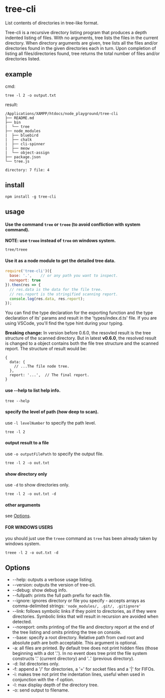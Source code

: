 # tree-cli

List contents of directories in tree-like format.

Tree-cli is a recursive directory listing program that produces a depth indented listing of files. With no arguments, tree lists the files in the current directory. When directory arguments are given, tree lists all the files and/or directories found in the given directories each in turn. Upon completion of listing all files/directories found, tree returns the total number of files and/or directories listed.

## example

cmd:

```
tree -l 2 -o output.txt
```

result:

```
/Applications/XAMPP/htdocs/node_playground/tree-cli
├── README.md
├── bin
|  └── tree
├── node_modules
|  ├── bluebird
|  ├── chalk
|  ├── cli-spinner
|  ├── meow
|  └── object-assign
├── package.json
└── tree.js

directory: 7 file: 4
```

## install

```
npm install -g tree-cli
```

## usage

#### Use the command `tree` or `treee` (to avoid confliction with system command).

**NOTE: use `treee` instead of `tree` on windows system.**

``
tree/treee
``

#### Use it as a node module to get the detailed tree data.

```javascript
require('tree-cli')({
  base: '.',    // or any path you want to inspect.
  noreport: true
}).then(res => {
  // res.data is the data for the file tree.
  // res.report is the stringified scanning report.
  console.log(res.data, res.report);
});
```

You can find the type declaration for the exporting function and the type declaration of its' params and result in the 'types/index.d.ts' file. If you are using VSCode, you'll find the type hint during your typing.

**Breaking change:** In version before 0.6.0, the resovled result is the tree structure of the scanned directory. But in latest **v0.6.0**, the resolved result is changed to a object contains both the file tree structure and the scanned report. The structure of result would be:

```
{
  data: {
    // ...The file node tree.
  },
  report: '...',  // The final report.
}
```

#### use --help to list help info.

``
tree --help
``

#### specify the level of path (how deep to scan).

use `-l levelNumber` to specify the path level.

```
tree -l 2
```

#### output result to a file

use `-o outputFilePath` to specify the output file.

```
tree -l 2 -o out.txt
```

#### show directory only

use `-d` to show directories only.

```
tree -l 2 -o out.txt -d
```

#### other arguments

see [Options](#options).

#### FOR WINDOWS USERS

you should just use the `treee` command as `tree` has been already taken by windows system.

```
treee -l 2 -o out.txt -d
```

## Options

* --help: outputs a verbose usage listing.
* --version: outputs the version of tree-cli.
* --debug: show debug info.
* --fullpath: prints the full path prefix for each file.
* --ignore: ignores directory or file you specify - accepts arrays as comma-delimited strings: `'node_modules/, .git/, .gitignore'`
* --link: follows symbolic links if they point to directories, as if they were directories. Symbolic links that will result in recursion are avoided when detected.
* --noreport: omits printing of the file and directory report at the end of the tree listing and omits printing the tree on console.
* --base: specify a root directory. Relative path from cwd root and absolute path are both acceptable. This argument is optional.
* -a: all files are printed. By default tree does not print hidden files (those beginning with a dot '.'). In no event does tree print the file system constructs '.' (current directory) and '..' (previous directory).
* -d: list directories only.
* -f: append a '/' for directories, a '=' for socket files and a '|' for FIFOs.
* -i: makes tree not print the indentation lines, useful when used in conjunction with the -f option.
* -l: max display depth of the directory tree.
* -o: send output to filename.
